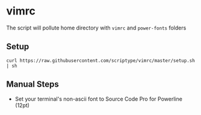 # vimrc
The script will pollute home directory with `vimrc` and `power-fonts` folders

## Setup
```
curl https://raw.githubusercontent.com/scriptype/vimrc/master/setup.sh | sh
```

## Manual Steps
- Set your terminal's non-ascii font to Source Code Pro for Powerline (12pt)
